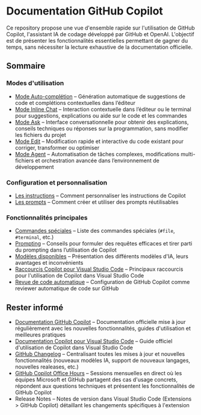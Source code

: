 # Documentation GitHub Copilot

Ce repository propose une vue d'ensemble rapide sur l'utilisation de GitHub Copilot, l'assistant IA de codage développé par GitHub et OpenAI. L'objectif est de présenter les fonctionnalités essentielles permettant de gagner du temps, sans nécessiter la lecture exhaustive de la documentation officielle.

## Sommaire

### Modes d'utilisation

- [Mode Auto-complétion](./docs/modes/mode-autocomplete.md) – Génération automatique de suggestions de code et complétions contextuelles dans l’éditeur
- [Mode Inline Chat](./docs/modes/mode-inline-chat.md) – Interaction contextuelle dans l’éditeur ou le terminal pour suggestions, explications ou aide sur le code et les commandes
- [Mode Ask](./docs/modes/mode-ask.md) – Interface conversationnelle pour obtenir des explications, conseils techniques ou réponses sur la programmation, sans modifier les fichiers du projet
- [Mode Edit](./docs/modes/mode-edit.md) – Modification rapide et interactive du code existant pour corriger, transformer ou optimiser
- [Mode Agent](./docs/modes/mode-agent.md) – Automatisation de tâches complexes, modifications multi-fichiers et orchestration avancée dans l’environnement de développement

### Configuration et personnalisation

- [Les instructions](./docs/configuration/instructions.md) – Comment personnaliser les instructions de Copilot
- [Les prompts](./docs/configuration/prompts.md) – Comment créer et utiliser des prompts réutilisables

### Fonctionnalités principales

- [Commandes spéciales](./docs/features/commands.md) – Liste des commandes spéciales (`#file`, `#terminal`, etc.)
- [Prompting](./docs/features/prompting.md) – Conseils pour formuler des requêtes efficaces et tirer parti du prompting dans l’utilisation de Copilot
- [Modèles disponibles](./docs/features/models.md) – Présentation des différents modèles d'IA, leurs avantages et inconvénients
- [Raccourcis Copilot pour Visual Studio Code](./docs/features/shortcuts-vscode.md) – Principaux raccourcis pour l'utilisation de Copilot dans Visual Studio Code
- [Revue de code automatique](./docs/features/copilot-reviewer.md) – Configuration de GitHub Copilot comme reviewer automatique de code sur GitHub

## Rester informé

- [Documentation GitHub Copilot](https://docs.github.com/fr/copilot) – Documentation officielle mise à jour régulièrement avec les nouvelles fonctionnalités, guides d'utilisation et meilleures pratiques
- [Documentation Copilot pour Visual Studio Code](https://code.visualstudio.com/docs/copilot/overview) – Guide officiel d'utilisation de Copilot dans Visual Studio Code
- [GitHub Changelog](https://github.blog/changelog/) – Centralisant toutes les mises à jour et nouvelles fonctionnalités (nouveaux modèles IA, support de nouveaux langages, nouvelles realeases, etc.)
- [GitHub Copilot Office Hours](https://aka.ms/GHCOfficeHours) – Sessions mensuelles en direct où les équipes Microsoft et GitHub partagent des cas d'usage concrets, répondent aux questions techniques et présentent les fonctionnalités de GitHub Copilot
- Release Notes – Notes de version dans Visual Studio Code (Extensions > GitHub Copilot) détaillant les changements spécifiques à l'extension
